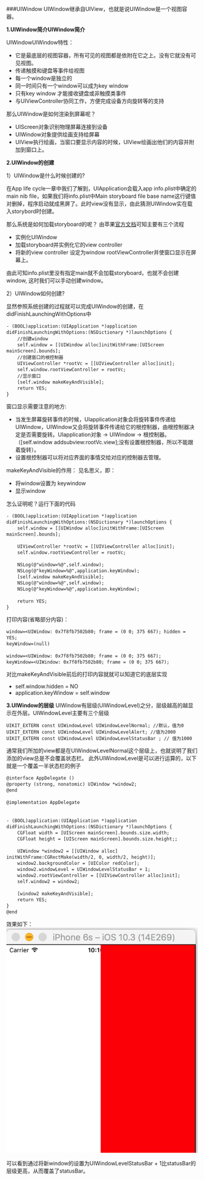 ###UIWindow
UIWindow继承自UIView，也就是说UIWindow是一个视图容器。

**1.UIWindow简介UIWindow简介**

UIWindowUIWindow特性：
- 它是最底层的视图容器，所有可见的视图都是依附在它之上。没有它就没有可见视图。
- 传递触摸和键盘等事件给视图
- 每一个window是独立的
- 同一时间只有一个window可以成为key window
- 只有key window 才能接收键盘或非触摸类事件
- 与UIViewController协同工作，方便完成设备方向旋转等的支持

那么UIWindow是如何渲染到屏幕呢？
- UIScreen对象识别物理屏幕连接到设备
- UIWindow对象提供绘画支持给屏幕
- UIView执行绘画，当窗口要显示内容的时候，UIView绘画出他们的内容并附加到窗口上。

**2.UIWindow的创建**

1）UIWindow是什么时候创建的?

在App life cycle一章中我们了解到，UIApplication会载入app info.plist中确定的main nib file，如果我们将info.plist中Main storyboard file base name这行键值对删掉，程序启动就成黑屏了。此时view没有显示，由此猜测UIWindow实在载入storybord时创建。

那么系统是如何加载storyboard的呢？
由苹果[官方文档][1]可知主要有三个流程
- 实例化UIWindow
- 加载storyboard并实例化它的view controller
- 将新的view controller 设定为window rootViewController并使窗口显示在屏幕上。

由此可知info.plist里没有指定main就不会加载storyboard，也就不会创建window, 这时我们可以手动创建window。

2）UIWindow如何创建?

显然参照系统创建的过程就可以完成UIWindow的创建，在didFinishLaunchingWithOptions中
```
- (BOOL)application:(UIApplication *)application didFinishLaunchingWithOptions:(NSDictionary *)launchOptions {
    //创建window
    self.window = [[UIWindow alloc]initWithFrame:[UIScreen mainScreen].bounds];
    //创建窗口的根控制器
    UIViewController *rootVc = [[UIViewController alloc]init];
    self.window.rootViewController = rootVc;
    //显示窗口
    [self.window makeKeyAndVisible];
    return YES;
}
```
窗口显示需要注意的地方:

- 当发生屏幕旋转事件的时候，UIapplication对象会将旋转事件传递给UIWindow，UIWindow又会将旋转事件传递给它的根控制器，由根控制器决定是否需要旋转。UIapplication对象 -> UIWindow -> 根控制器。
（[self.window  addsubview:rootVc.view];没有设置根控制器，所以不能跟着旋转）。
- 设置根控制器可以将对应界面的事情交给对应的控制器去管理。

makeKeyAndVisible的作用：
见名思义，即：
- 将window设置为 keywindow
- 显示window

怎么证明呢？运行下面的代码
```
- (BOOL)application:(UIApplication *)application didFinishLaunchingWithOptions:(NSDictionary *)launchOptions {
    self.window = [[UIWindow alloc]initWithFrame:[UIScreen mainScreen].bounds];

    UIViewController *rootVc = [[UIViewController alloc]init];
    self.window.rootViewController = rootVc;
    
    NSLog(@"window=%@",self.window);
    NSLog(@"keyWindow=%@",application.keyWindow);
    [self.window makeKeyAndVisible];
    NSLog(@"window=%@",self.window);
    NSLog(@"keyWindow=%@",application.keyWindow);
    
    return YES;
}
```

打印内容(省略部分内容)：
```
window=<UIWindow: 0x7f8fb7502b80; frame = (0 0; 375 667); hidden = YES; 
keyWindow=(null)

window=<UIWindow: 0x7f8fb7502b80; frame = (0 0; 375 667); 
keyWindow=<UIWindow: 0x7f8fb7502b80; frame = (0 0; 375 667); 
```
对比makeKeyAndVisible前后的打印内容就就可以知道它的底层实现
- self.window.hidden = NO
- application.keyWindow = self.window

**3.UIWindow的层级**
UIWindow有层级(UIWindowLevel)之分，层级越高的越显示在外层。UIWindowLevel主要有三个层级
```
UIKIT_EXTERN const UIWindowLevel UIWindowLevelNormal; //默认，值为0
UIKIT_EXTERN const UIWindowLevel UIWindowLevelAlert; //值为2000 
UIKIT_EXTERN const UIWindowLevel UIWindowLevelStatusBar ; // 值为1000
```
通常我们所加的view都是在UIWindowLevelNormal这个层级上，也就说明了我们添加的view总是不会覆盖状态栏。
此外UIWindowLevel是可以进行运算的，以下就是一个覆盖一半状态栏的例子
```
@interface AppDelegate ()
@property (strong, nonatomic) UIWindow *window2;
@end

@implementation AppDelegate


- (BOOL)application:(UIApplication *)application didFinishLaunchingWithOptions:(NSDictionary *)launchOptions {
    CGFloat width = [UIScreen mainScreen].bounds.size.width;
    CGFloat height = [UIScreen mainScreen].bounds.size.height;;

    UIWindow *window2 = [[UIWindow alloc] initWithFrame:CGRectMake(width/2, 0, width/2, height)];
    window2.backgroundColor = [UIColor redColor];
    window2.windowLevel = UIWindowLevelStatusBar + 1;
    window2.rootViewController = [[UIViewController alloc]init];
    self.window2 = window2;
    
    [window2 makeKeyAndVisible];
    return YES;
}
@end
```
效果如下：
![](/assets/pic14-2.png)

可以看到通过将新window的设置为UIWindowLevelStatusBar + 1比statusBar的层级更高，从而覆盖了statusBar。


[1]:https://developer.apple.com/library/content/documentation/WindowsViews/Conceptual/WindowAndScreenGuide/WindowScreenRolesinApp/WindowScreenRolesinApp.html